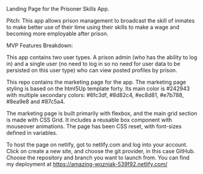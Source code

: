 Landing Page for the Prisoner Skills App.

Pitch: This app allows prison management to broadcast the skill of inmates to make better use of their time using their skills to make a wage and becoming more employable after prison.

MVP Features Breakdown:

This app contains two user types. A prison admin (who has the ability to log in) and a single user (no need to log in so no need for user data to be persisted on this user type) who can view posted profiles by prison.

This repo contains the marketing page for the app. The marketing page styling is based on the html5Up template forty. Its main color is #242943 with multiple secondary colors: #6fc3df, #8d82c4, #ec8d81, #e7b788, #8ea9e8 and #87c5a4.

The marketing page is built primarily with flexbox, and the main grid section is made with CSS Grid. It includes a reusable box component with mouseover animations. The page has been CSS reset, with font-sizes defined in variables.

To host the page on netlify, got to netlify.com and log into your account. Click on create a new site, and choose the git provider, in this case GitHub. Choose the repository and branch you want to launch from. You can find my deployment at https://amazing-wozniak-539f92.netlify.com/

